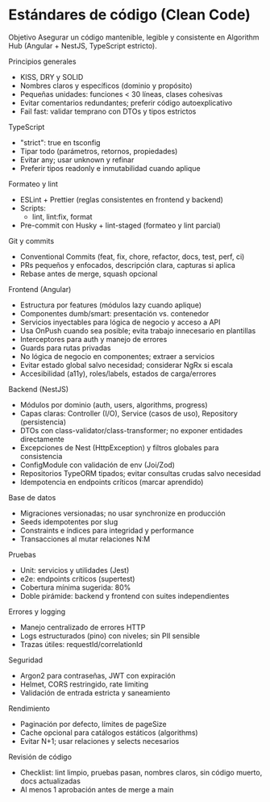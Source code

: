 # Estándares de código (Clean Code)

Objetivo
Asegurar un código mantenible, legible y consistente en Algorithm Hub (Angular + NestJS, TypeScript estricto).

Principios generales
- KISS, DRY y SOLID
- Nombres claros y específicos (dominio y propósito)
- Pequeñas unidades: funciones < 30 líneas, clases cohesivas
- Evitar comentarios redundantes; preferir código autoexplicativo
- Fail fast: validar temprano con DTOs y tipos estrictos

TypeScript
- "strict": true en tsconfig
- Tipar todo (parámetros, retornos, propiedades)
- Evitar any; usar unknown y refinar
- Preferir tipos readonly e inmutabilidad cuando aplique

Formateo y lint
- ESLint + Prettier (reglas consistentes en frontend y backend)
- Scripts:
  - lint, lint:fix, format
- Pre-commit con Husky + lint-staged (formateo y lint parcial)

Git y commits
- Conventional Commits (feat, fix, chore, refactor, docs, test, perf, ci)
- PRs pequeños y enfocados, descripción clara, capturas si aplica
- Rebase antes de merge, squash opcional

Frontend (Angular)
- Estructura por features (módulos lazy cuando aplique)
- Componentes dumb/smart: presentación vs. contenedor
- Servicios inyectables para lógica de negocio y acceso a API
- Usa OnPush cuando sea posible; evita trabajo innecesario en plantillas
- Interceptores para auth y manejo de errores
- Guards para rutas privadas
- No lógica de negocio en componentes; extraer a servicios
- Evitar estado global salvo necesidad; considerar NgRx si escala
- Accesibilidad (a11y), roles/labels, estados de carga/errores

Backend (NestJS)
- Módulos por dominio (auth, users, algorithms, progress)
- Capas claras: Controller (I/O), Service (casos de uso), Repository (persistencia)
- DTOs con class-validator/class-transformer; no exponer entidades directamente
- Excepciones de Nest (HttpException) y filtros globales para consistencia
- ConfigModule con validación de env (Joi/Zod)
- Repositorios TypeORM tipados; evitar consultas crudas salvo necesidad
- Idempotencia en endpoints críticos (marcar aprendido)

Base de datos
- Migraciones versionadas; no usar synchronize en producción
- Seeds idempotentes por slug
- Constraints e índices para integridad y performance
- Transacciones al mutar relaciones N:M

Pruebas
- Unit: servicios y utilidades (Jest)
- e2e: endpoints críticos (supertest)
- Cobertura mínima sugerida: 80%
- Doble pirámide: backend y frontend con suites independientes

Errores y logging
- Manejo centralizado de errores HTTP
- Logs estructurados (pino) con niveles; sin PII sensible
- Trazas útiles: requestId/correlationId

Seguridad
- Argon2 para contraseñas, JWT con expiración
- Helmet, CORS restringido, rate limiting
- Validación de entrada estricta y saneamiento

Rendimiento
- Paginación por defecto, límites de pageSize
- Cache opcional para catálogos estáticos (algorithms)
- Evitar N+1; usar relaciones y selects necesarios

Revisión de código
- Checklist: lint limpio, pruebas pasan, nombres claros, sin código muerto, docs actualizadas
- Al menos 1 aprobación antes de merge a main

